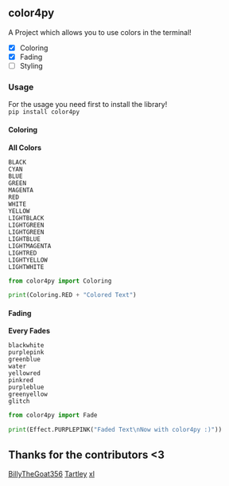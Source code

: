 ## color4py

A Project which allows you to use colors in the terminal!

- [x] Coloring
- [x] Fading
- [ ] Styling

### Usage

For the usage you need first to install the library!
<br>```pip install color4py```
<br>

#### Coloring
**All Colors**
```
BLACK
CYAN
BLUE
GREEN
MAGENTA
RED
WHITE
YELLOW
LIGHTBLACK
LIGHTGREEN
LIGHTGREEN
LIGHTBLUE
LIGHTMAGENTA
LIGHTRED
LIGHTYELLOW
LIGHTWHITE
```

```py
from color4py import Coloring

print(Coloring.RED + "Colored Text")
```

#### Fading

**Every Fades**
```
blackwhite
purplepink
greenblue
water
yellowred
pinkred
purpleblue
greenyellow
glitch
```

```py
from color4py import Fade

print(Effect.PURPLEPINK("Faded Text\nNow with color4py :)"))
```


## Thanks for the contributors <3
[BillyTheGoat356](https://github.com/billythegoat356)
[Tartley](https://github.com/tartley)
[xl](https://discord.com/users/781632044735135744)
